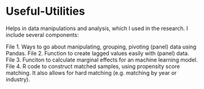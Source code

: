 # Useful-Utilities
Helps in data manipulations and analysis, which I used in the research. I include several components: 

File 1. Ways to go about manipulating, grouping, pivoting (panel) data using Pandas.
File 2. Function to create lagged values easily with (panel) data.
File 3. Funciton to calculate marginal effects for an machine learning model.
File 4. R code to construct matched samples, using propensity score matching. It also allows for hard matching (e.g. matching by year or industry). 

